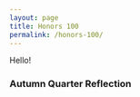 ```yaml
---
layout: page
title: Honors 100
permalink: /honors-100/
---
```


Hello!
### Autumn Quarter Reflection
